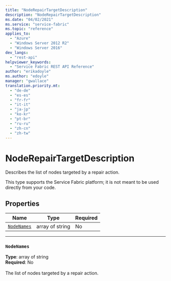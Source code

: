 ```yaml
---
title: "NodeRepairTargetDescription"
description: "NodeRepairTargetDescription"
ms.date: "04/02/2021"
ms.service: "service-fabric"
ms.topic: "reference"
applies_to: 
  - "Azure"
  - "Windows Server 2012 R2"
  - "Windows Server 2016"
dev_langs: 
  - "rest-api"
helpviewer_keywords: 
  - "Service Fabric REST API Reference"
author: "erikadoyle"
ms.author: "edoyle"
manager: "gwallace"
translation.priority.mt: 
  - "de-de"
  - "es-es"
  - "fr-fr"
  - "it-it"
  - "ja-jp"
  - "ko-kr"
  - "pt-br"
  - "ru-ru"
  - "zh-cn"
  - "zh-tw"
---
```

# NodeRepairTargetDescription

Describes the list of nodes targeted by a repair action.

This type supports the Service Fabric platform; it is not meant to be used directly from your code.


## Properties
| Name | Type | Required |
| --- | --- | --- |
| [`NodeNames`](#nodenames) | array of string | No |

____
### `NodeNames`
__Type__: array of string <br/>
__Required__: No<br/>
<br/>
The list of nodes targeted by a repair action.
